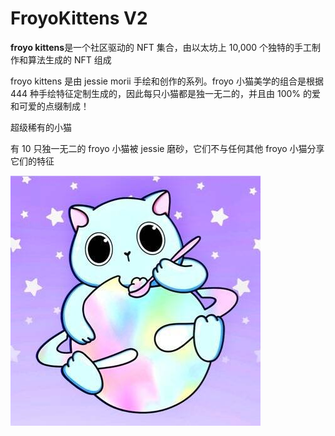 # FroyoKittens V2

**froyo kittens**是一个社区驱动的 NFT 集合，由以太坊上 10,000 个独特的手工制作和算法生成的 NFT 组成

froyo kittens 是由 jessie morii 手绘和创作的系列。froyo 小猫美学的组合是根据 444 种手绘特征定制生成的，因此每只小猫都是独一无二的，并且由 100% 的爱和可爱的点缀制成！

超级稀有的小猫

有 10 只独一无二的 froyo 小猫被 jessie 磨砂，它们不与任何其他 froyo 小猫分享它们的特征

![nft](01.jpg)


